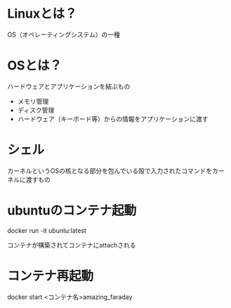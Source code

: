 # Linuxとは？

OS（オペレーティングシステム）の一種

# OSとは？

ハードウェアとアプリケーションを結ぶもの

- メモリ管理
- ディスク管理
- ハードウェア（キーボード等）からの情報をアプリケーションに渡す

# シェル

カーネルというOSの核となる部分を包んでいる殻で入力されたコマンドをカーネルに渡すもの



# ubuntuのコンテナ起動
docker run -it ubuntu:latest

コンテナが構築されてコンテナにattachされる

# コンテナ再起動

docker start <コンテナ名>amazing_faraday
